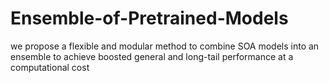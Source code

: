 # Ensemble-of-Pretrained-Models
we propose a flexible and modular method to combine SOA models into an ensemble to achieve boosted general and long-tail performance at a computational cost
